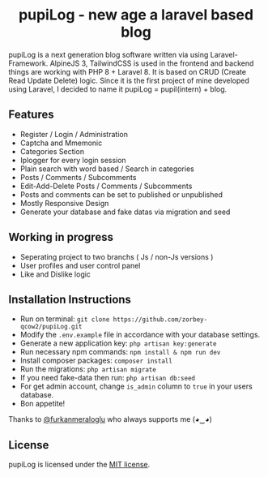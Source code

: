 <h1 align="center"><strong>pupiLog - new age a laravel based blog</strong></h1>

pupiLog is a next generation blog software written via using Laravel-Framework. AlpineJS 3, TailwindCSS is used in the frontend and backend things are working with PHP 8 + Laravel 8. It is based on CRUD (Create Read Update Delete) logic. Since it is the first project of mine developed using Laravel, I decided to name it pupiLog = pupil(intern) + blog. 

## Features

- Register / Login / Administration
- Captcha and Mmemonic
- Categories Section
- Iplogger for every login session
- Plain search with word based / Search in categories 
- Posts / Comments / Subcomments
- Edit-Add-Delete Posts / Comments / Subcomments
- Posts and comments can be set to published or unpublished 
- Mostly Responsive Design
- Generate your database and fake datas via migration and seed

## Working in progress

- Seperating project to two branchs ( Js / non-Js versions )
- User profiles and user control panel
- Like and Dislike logic

## Installation Instructions

- Run on terminal: `git clone https://github.com/zorbey-qcow2/pupiLog.git`
- Modify the `.env.example` file in accordance with your database settings.
- Generate a new application key: `php artisan key:generate`
- Run necessary npm commands: `npm install & npm run dev`
- Install composer packages:  `composer install`
- Run the migrations: `php artisan migrate`
- If you need fake-data then run: `php artisan db:seed`
- For get admin account, change `is_admin` column to `true` in your users database.
- Bon appetite!

Thanks to <a href="https://github.com/furkanmeraloglu" target="_blank">@furkanmeraloglu</a> who always supports me (◕‿◕)

## License

pupiLog is licensed under the [MIT license](https://opensource.org/licenses/MIT).
